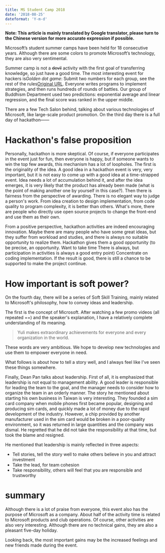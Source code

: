 ```yaml
---
title: MS Student Camp 2018
date: '2018-08-25'
dateformat: 'Y-m-d'
---
```


__Note: This article is mainly translated by Google translator, please turn to the Chinese version for more accurate expression if possible.__

Microsoft’s student summer camps have been held for 18 consecutive years. Although there are some colors to promote Microsoft’s technology, they are also very sentimental.

<!-- more -->

Summer camp is not a ~~devil~~ activity with the first goal of transferring knowledge, so just have a good time. The most interesting event for hackers is*Golden dot game*: Submit two numbers for each group, see the rest of the rules[Original URL](https://www.cnblogs.com/xinz/archive/2011/08/08/2130505.html). Everyone writes programs to implement strategies, and then runs hundreds of rounds of battles. Our group of Buddhism Department used two predictions: exponential average and linear regression, and the final score was ranked in the upper middle.

There are a few Tech Salon behind, talking about various technologies of Microsoft, like large-scale product promotion. On the third day there is a full day of hackathon——

# Hackathon's false proposition

Personally, hackathon is more skeptical. Of course, if everyone participates in the event just for fun, then everyone is happy, but if someone wants to win the top few awards, this mechanism has a lot of loopholes. The first is the originality of the idea. A good idea in a hackathon event is very, very important, but it is not easy to come up with a good idea at a time-strapped event. Idea needs a lot of accumulation behind it, and after the idea emerges, it is very likely that the product has already been made (what is the point of making another one by yourself in this case?). Then there is fairness from the perspective of awarding. There is no elegant way to judge a person's work. From idea creation to design implementation, from code quality to program complexity, it is better than others. What's more, there are people who directly use open source projects to change the front-end and use them as their own.

From a positive perspective, hackathon activities are indeed encouraging innovation. Maybe there are many people who have some great ideas, but they suffer from workload and studies, and there is always no suitable opportunity to realize them. Hackathon gives them a good opportunity (to be precise, an opportunity. Want to take time There is always, but participation in activities is always a good entry point) Concentrate on coding implementation. If the result is good, there is still a chance to be supported to make the project continue.

# How important is soft power?

On the fourth day, there will be a series of Soft Skill Training, mainly related to Microsoft's philosophy, how to convey ideas and leadership.

The first is the concept of Microsoft. After watching a few promo videos (all repeated ==) and the speaker's explanation, I have a relatively complete understanding of its meaning.

> Yuli makes extraordinary achievements for everyone and every organization in the world.

These words are very ambitious. We hope to develop new technologies and use them to empower everyone in need.

What follows is about how to tell a story well, and I always feel like I've seen these things somewhere.

Finally, Dean Pan talks about leadership. First of all, it is emphasized that leadership is not equal to management ability. A good leader is responsible for leading the team to the goal, and the manager needs to consider how to organize the team in an orderly manner. The story he mentioned about starting his own business in Taiwan is very interesting. They founded a sim card company when mobile phones first became popular, designing and producing sim cards, and quickly made a lot of money due to the rapid development of the industry. However, a chip provided by another manufacturer used in the sim card would be broken in a poor-quality environment, so it was returned in large quantities and the company was dismal. He regretted that he did not take the responsibility at that time, but took the blame and resigned.

He mentioned that leadership is mainly reflected in three aspects:

- Tell stories, tell the story well to make others believe in you and attract investment
- Take the lead, for team cohesion
- Take responsibility, others will feel that you are responsible and trustworthy

# summary

Although there is a lot of praise from everyone, this event also has the purpose of Microsoft as a company. About half of the activity time is related to Microsoft products and club operations. Of course, other activities are also very interesting. Although there are no technical gains, they are also a pleasant five-day holiday.

Looking back, the most important gains may be the increased feelings and new friends made during the event.
